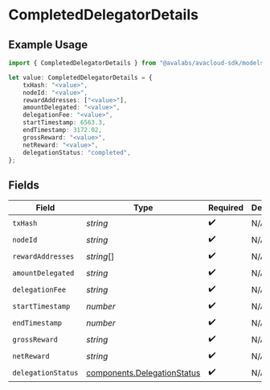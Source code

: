# CompletedDelegatorDetails

## Example Usage

```typescript
import { CompletedDelegatorDetails } from "@avalabs/avacloud-sdk/models/components";

let value: CompletedDelegatorDetails = {
    txHash: "<value>",
    nodeId: "<value>",
    rewardAddresses: ["<value>"],
    amountDelegated: "<value>",
    delegationFee: "<value>",
    startTimestamp: 6563.3,
    endTimestamp: 3172.02,
    grossReward: "<value>",
    netReward: "<value>",
    delegationStatus: "completed",
};
```

## Fields

| Field                                                                      | Type                                                                       | Required                                                                   | Description                                                                |
| -------------------------------------------------------------------------- | -------------------------------------------------------------------------- | -------------------------------------------------------------------------- | -------------------------------------------------------------------------- |
| `txHash`                                                                   | *string*                                                                   | :heavy_check_mark:                                                         | N/A                                                                        |
| `nodeId`                                                                   | *string*                                                                   | :heavy_check_mark:                                                         | N/A                                                                        |
| `rewardAddresses`                                                          | *string*[]                                                                 | :heavy_check_mark:                                                         | N/A                                                                        |
| `amountDelegated`                                                          | *string*                                                                   | :heavy_check_mark:                                                         | N/A                                                                        |
| `delegationFee`                                                            | *string*                                                                   | :heavy_check_mark:                                                         | N/A                                                                        |
| `startTimestamp`                                                           | *number*                                                                   | :heavy_check_mark:                                                         | N/A                                                                        |
| `endTimestamp`                                                             | *number*                                                                   | :heavy_check_mark:                                                         | N/A                                                                        |
| `grossReward`                                                              | *string*                                                                   | :heavy_check_mark:                                                         | N/A                                                                        |
| `netReward`                                                                | *string*                                                                   | :heavy_check_mark:                                                         | N/A                                                                        |
| `delegationStatus`                                                         | [components.DelegationStatus](../../models/components/delegationstatus.md) | :heavy_check_mark:                                                         | N/A                                                                        |